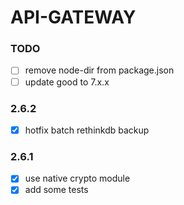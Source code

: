 # API-GATEWAY

### TODO

- [ ] remove node-dir from package.json
- [ ] update good to 7.x.x

### 2.6.2

- [x] hotfix batch rethinkdb backup

### 2.6.1

- [x] use native crypto module
- [x] add some tests
